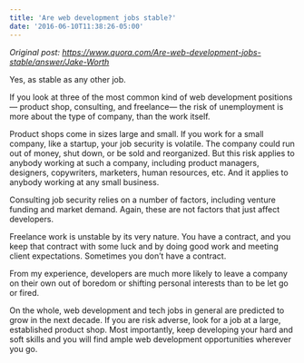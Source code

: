 ```yaml
---
title: 'Are web development jobs stable?'
date: '2016-06-10T11:38:26-05:00'
---
```


*Original post: https://www.quora.com/Are-web-development-jobs-stable/answer/Jake-Worth*

Yes, as stable as any other job.

If you look at three of the most common kind of web development positions— product shop, consulting, and freelance— the risk of unemployment is more about the type of company, than the work itself.

Product shops come in sizes large and small. If you work for a small company, like a startup, your job security is volatile. The company could run out of money, shut down, or be sold and reorganized. But this risk applies to anybody working at such a company, including product managers, designers, copywriters, marketers, human resources, etc. And it applies to anybody working at any small business.

Consulting job security relies on a number of factors, including venture funding and market demand. Again, these are not factors that just affect developers.

Freelance work is unstable by its very nature. You have a contract, and you keep that contract with some luck and by doing good work and meeting client expectations. Sometimes you don’t have a contract.

From my experience, developers are much more likely to leave a company on their own out of boredom or shifting personal interests than to be let go or fired.

On the whole, web development and tech jobs in general are predicted to grow in the next decade. If you are risk adverse, look for a job at a large, established product shop. Most importantly, keep developing your hard and soft skills and you will find ample web development opportunities wherever you go.